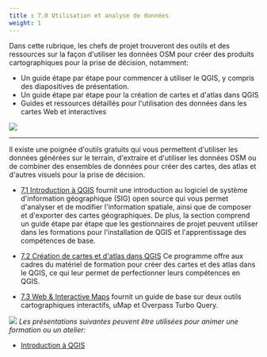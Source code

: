 ```yaml
---
title : 7.0 Utilisation et analyse de données
weight: 1
---
```


Dans cette rubrique, les chefs de projet trouveront des outils et des ressources sur la façon d'utiliser les données OSM pour créer des produits cartographiques pour la prise de décision, notamment:  

*  Un guide étape par étape pour commencer à utiliser le QGIS, y compris des diapositives de présentation. 
*  Un guide étape par étape pour la création de cartes et d'atlas dans QGIS
*  Guides et ressources détaillés pour l'utilisation des données dans les cartes Web et interactives


![](/images/IMG_5036.JPG)

***

Il existe une poignée d'outils gratuits qui vous permettent d'utiliser les données générées sur le terrain, d'extraire et d'utiliser les données OSM ou de combiner des ensembles de données pour créer des cartes, des atlas et d'autres visuels pour la prise de décision. 

* [7.1 Introduction à QGIS](https://hotosm.github.io/toolbox/pages/data-use-and-analysis/7.1-qgis/) fournit une introduction au logiciel de système d'information géographique (SIG) open source qui vous permet d'analyser et de modifier l'information spatiale, ainsi que de composer et d'exporter des cartes géographiques. De plus, la section comprend un guide étape par étape que les gestionnaires de projet peuvent utiliser dans les formations pour l'installation de QGIS et l'apprentissage des compétences de base. 

* [7.2 Création de cartes et d'atlas dans QGIS](https://hotosm.github.io/toolbox/pages/data-use-and-analysis/7.2-creating-an-atlas-in-qgis/) Ce programme offre aux cadres du matériel de formation pour créer des cartes et des atlas dans le QGIS, ce qui leur permet de perfectionner leurs compétences en QGIS. 

* [7.3 Web & Interactive Maps](https://hotosm.github.io/toolbox/pages/data-use-and-analysis/7.3_web_and_interactive_maps/) fournit un guide de base sur deux outils cartographiques interactifs, uMap et Overpass Turbo Query.

![](/images/training_presentations_wide.PNG)
*Les présentations suivantes peuvent être utilisées pour animer une formation ou un atelier:*

*  [Introduction à QGIS](https://docs.google.com/presentation/d/1EA63n-jEjgEYVGzfdW8dispZpqvkbGDYx7ZtuayxZnQ/edit?usp=sharing)
